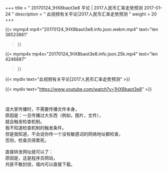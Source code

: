 +++
title = " 20170124_1HX8baot3e8 平论 | 2017人民币汇率走势预测 2017-01-24 "
description = " 此视频有关平论|2017人民币汇率走势预测 "
weight = 20
+++

{{< mymp4 mp4="20170124_1HX8baot3e8.info.json.webm.mp4" 
text="len 36523861"
>}}

{{< mymp4x  mp4x="20170124_1HX8baot3e8.info.json.25k.mp4"
text="len 4246887"
>}}


{{< mydiv text="此视频有关平论|2017人民币汇率走势预测" >}}
<br>

{{< mydiv text="https://www.youtube.com/watch?v=1HX8baot3e8" >}}


<br>

请大家传播时，不需要传播文件本身，<br>
原因是：一旦传播过大东西（例如，图片，文件），<br>
就会触发检查机制。<br>
我不知道检查机制的触发条件。<br>
但是我知道，不会说你传一个没有敏感词的网络地址都检查，<br>
否则，检查员得累死。<br><br>
直接转发网址就可以了：<br>
原因是，这是程序员网站，<br>
共匪不敢封锁，墙内可以直接下载。


